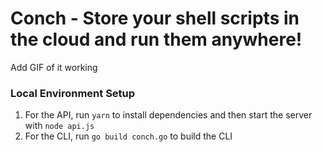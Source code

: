 # Conch - Store your shell scripts in the cloud and run them anywhere!

Add GIF of it working

### Local Environment Setup

1. For the API, run `yarn` to install dependencies and then start the server with `node api.js`
2. For the CLI, run `go build conch.go` to build the CLI
